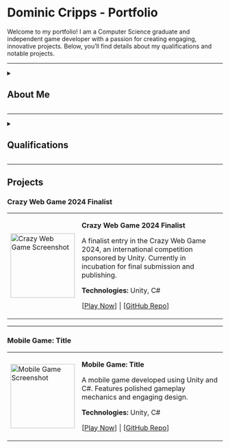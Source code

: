 # Dominic Cripps - Portfolio

Welcome to my portfolio! I am a Computer Science graduate and independent game developer with a passion for creating engaging, innovative projects. Below, you’ll find details about my qualifications and notable projects.

---

<details>
<summary><h2>About Me</h2></summary>
I am a recent graduate in Computer Science from the University of Nottingham with experience in game development, software engineering, and explainable AI. I enjoy creating projects that blend technical problem-solving with creativity, including games, software tools, and research-driven applications.
</details>

---
<details>
<summary><h2>Qualifications</h2></summary>
  
- **Education:**
  - **BSc (Hons) Computer Science**  
    University of Nottingham | First-Class Honours (77%)  
    Dissertation: A Comparative Analysis of Two-Dimensional Run Length Encoding for Image Compression (Grade: First)
  - **A-Levels:** Mathematics (A*), Further Mathematics (A*), Computer Science (A*), Physics (A*), EPQ(A)
  
- **Skills:**
  - Programming: C++, C#, Python, Java, JavaScript, HTML/CSS
  - Areas of Expertise: Game Development, Image Processing, Explainable AI

- **Achievements:**
  - Finalist in Crazy Web Game 2024 (Top 10 out of 317 games, sponsored by Unity)
  - Winner of the 2022.1 Brackeys Game Development Competition (1st in Innovation Category)
  - Undergraduate High Achievers recognition at the University of Nottingham

</details>

---

## Projects

### Crazy Web Game 2024 Finalist

<table>
<tr>
<td>
<img src="images/crazy_web_game.png" alt="Crazy Web Game Screenshot" width="150">
</td>
<td>
<p><strong>Crazy Web Game 2024 Finalist</strong></p>
<p>A finalist entry in the Crazy Web Game 2024, an international competition sponsored by Unity. Currently in incubation for final submission and publishing.</p>
<p><strong>Technologies:</strong> Unity, C#</p>
<p>[<a href="#">Play Now</a>] | [<a href="#">GitHub Repo</a>]</p>
</td>
</tr>
</table>

---

### Mobile Game: Title

<table>
<tr>
<td>
<img src="images/mobile_game.png" alt="Mobile Game Screenshot" width="150">
</td>
<td>
<p><strong>Mobile Game: Title</strong></p>
<p>A mobile game developed using Unity and C#. Features polished gameplay mechanics and engaging design.</p>
<p><strong>Technologies:</strong> Unity, C#</p>
<p>[<a href="#">Play Now</a>] | [<a href="#">GitHub Repo</a>]</p>
</td>
</tr>
</table>
